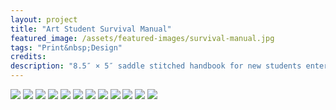 ```yaml
---
layout: project
title: "Art Student Survival Manual"
featured_image: /assets/featured-images/survival-manual.jpg
tags: "Print&nbsp;Design"
credits:
description: "8.5″ × 5″ saddle stitched handbook for new students entering Art & Design at Cal Poly written by existing students."
---
```


<img src="/assets/project_images/survival-manual/cover.jpg"/>
<img src="/assets/project_images/survival-manual/spread1.jpg"/>
<img src="/assets/project_images/survival-manual/spread3.jpg"/>
<img src="/assets/project_images/survival-manual/spread4.jpg"/>
<img src="/assets/project_images/survival-manual/spread5.jpg"/>
<img src="/assets/project_images/survival-manual/spread8.jpg"/>
<img src="/assets/project_images/survival-manual/spread9.jpg"/>
<img src="/assets/project_images/survival-manual/spread12.jpg"/>
<img src="/assets/project_images/survival-manual/spread13.jpg"/>
<img src="/assets/project_images/survival-manual/spread16.jpg"/>
<img src="/assets/project_images/survival-manual/spread17.jpg"/>
<img src="/assets/project_images/survival-manual/spread19.jpg"/>